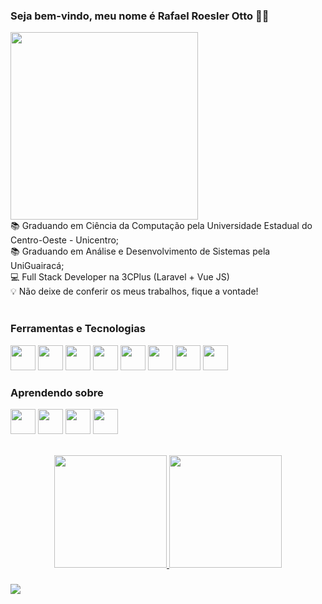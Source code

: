 ### Seja bem-vindo, meu nome é Rafael Roesler Otto 👨‍💻

<img src="https://drive.google.com/uc?id=1BiDTB8lU9fVgDyU7fWFUTHghnbmN0IQb" width="300px">
<br>
📚 Graduando em Ciência da Computação pela Universidade Estadual do Centro-Oeste - Unicentro;
<br>
📚 Graduando em Análise e Desenvolvimento de Sistemas pela UniGuairacá;
<br>
💻 Full Stack Developer na 3CPlus (Laravel + Vue JS)
<br>
💡 Não deixe de conferir os meus trabalhos, fique a vontade!
<br>
<br>

### Ferramentas e Tecnologias


<img src="https://cdn.jsdelivr.net/gh/devicons/devicon/icons/c/c-original.svg" width="40" height="40"/> <img src="https://cdn.jsdelivr.net/gh/devicons/devicon/icons/javascript/javascript-original.svg" width="40" height="40"/> <img src="https://cdn.jsdelivr.net/gh/devicons/devicon/icons/java/java-original.svg" width="40" height="40"/> <img src="https://cdn.jsdelivr.net/gh/devicons/devicon/icons/laravel/laravel-plain-wordmark.svg" width="40" height="40"/> <img src="https://cdn.jsdelivr.net/gh/devicons/devicon/icons/git/git-original.svg" width="40" height="40"/> <img src="https://cdn.jsdelivr.net/gh/devicons/devicon/icons/bootstrap/bootstrap-original.svg" width="40" height="40"/> <img src="https://cdn.jsdelivr.net/gh/devicons/devicon/icons/css3/css3-original.svg" width="40" height="40"/> <img src="https://cdn.jsdelivr.net/gh/devicons/devicon/icons/vuejs/vuejs-original.svg" width="40" height="40"/>

### Aprendendo sobre

<img src="https://cdn.jsdelivr.net/gh/devicons/devicon/icons/cplusplus/cplusplus-original.svg" width="40" height="40"/> <img src="https://cdn.jsdelivr.net/gh/devicons/devicon/icons/python/python-original.svg" width="40" height="40"/> <img src="https://cdn.jsdelivr.net/gh/devicons/devicon/icons/linux/linux-original.svg" width="40" height="40"/> <img src="https://cdn.jsdelivr.net/gh/devicons/devicon/icons/nodejs/nodejs-original.svg" width="40" height="40"/>
          
<br>
<div align="center">
 <a href="https://github.com/rafaelrotto">
<img height="180em" src="https://github-readme-stats.vercel.app/api?username=rafaelrotto&show_icons=true&theme=radical&include_all_commits=true&count_private=true"/>
<img height="180em" src="https://github-readme-stats.vercel.app/api/top-langs/?username=rafaelrotto&layout=compact&langs_count=7&theme=radical"/>
</div>

###

<div>
<a href="https://www.linkedin.com/in/rafael-roesler-otto-6a7892133/" target="_blank"><img src="https://img.shields.io/badge/-LinkedIn-%230077B5?style=for-the-badge&logo=linkedin&logoColor=white" target="_blank"></a> 
</div>
